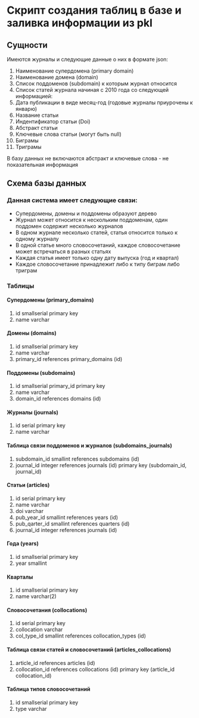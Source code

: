Скрипт создания таблиц в базе и заливка информации из pkl
=========================================================

Сущности
--------

Имеются журналы и следующие данные о них в формате json:
1. Наименование супердомена (primary domain)
2. Наименование домена (domain)
3. Список поддоменов (subdomain) к которым журнал относится
4. Список статей журнала начиная с 2010 года со следующей информацией:
  1. Дата публикации в виде месяц-год (годовые журналы приурочены к январю)
  2. Название статьи
  3. Индентификатор статьи (Doi)
  4. Абстракт статьи
  5. Ключевые слова статьи (могут быть null)
  6. Биграмы
  7. Триграмы

В базу данных не включаются абстракт и ключевые слова - не показательная информация


Схема базы данных
-----------------

### Данная система имеет следующие связи:

* Супердомены, домены и поддомены образуют дерево
* Журнал может относится к нескольким поддоменам, один поддомен содержит несколько журналов
* В одном журнале несколько статей, статья относится только к одному журналу
* В одной статье много словосочетаний, каждое словосочетание может встречаться в разных статьях
* Каждая статья имеет только одну дату выпуска (год и квартал)
* Каждое словосочетание принадлежит либо к типу биграм либо триграм

### Таблицы

#### Супердомены (primary_domains)
1. id smallserial primary key
2. name varchar

#### Домены (domains)
1. id smallserial primary key
2. name varchar
3. primary_id references primary_domains (id)

#### Поддомены (subdomains)
1. id smallserial primary_id primary key
2. name varchar
3. domain_id references domains (id)

#### Журналы (journals)
1. id serial primary key
2. name varchar

#### Таблица связи поддоменов и журналов (subdomains_journals)
1. subdomain_id smallint references subdomains (id)
2. journal_id integer references journals (id)
   primary key (subdomain_id, journal_id)

#### Статьи (articles)
1. id serial primary key
2. name varchar
3. doi varchar
4. pub_year_id smallint references years (id)
5. pub_qarter_id smallint references quarters (id)
6. journal_id integer references journals (id)

#### Года (years)
1. id smallserial primary key
2. year smallint

#### Кварталы
1. id smallserial primary key
2. name varchar(2)

#### Словосочетания (collocations)
1. id serial primary key
2. collocation varchar
3. col_type_id smallint references collocation_types (id)

#### Таблица связи статей и словосочетаний (articles_collocations)
1. article_id references articles (id)
2. collocation_id references collocations (id)
   primary key (article_id collocation_id)

#### Таблица типов словосочетаний
1. id smallserial primary key
2. type varchar

